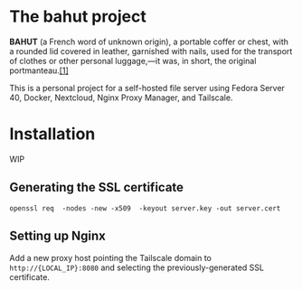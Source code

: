 # The bahut project

**BAHUT** (a French word of unknown origin), a portable coffer or chest, with a rounded lid covered in leather, garnished with nails, used for the transport of clothes or other personal luggage,—it was, in short, the original portmanteau.[[1]](https://en.wikisource.org/wiki/1911_Encyclop%C3%A6dia_Britannica/Bahut)

This is a personal project for a self-hosted file server using Fedora Server 40, Docker, Nextcloud, Nginx Proxy Manager, and Tailscale.

# Installation
WIP

## Generating the SSL certificate
 `openssl req  -nodes -new -x509  -keyout server.key -out server.cert`

## Setting up Nginx

Add a new proxy host pointing the Tailscale domain to `http://{LOCAL_IP}:8080` and selecting the previously-generated SSL certificate.
